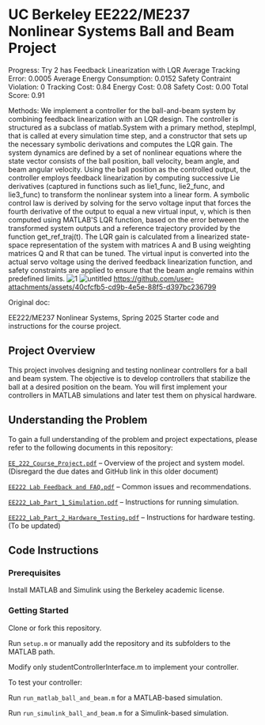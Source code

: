 # UC Berkeley EE222/ME237 Nonlinear Systems Ball and Beam Project


Progress:
Try 2 has Feedback Linearization with LQR 
Average Tracking Error: 0.0005 
Average Energy Consumption: 0.0152 
Safety Contraint Violation: 0 
Tracking Cost: 0.84 
Energy Cost: 0.08 
Safety Cost: 0.00 
Total Score: 0.91 

Methods: We implement a controller for the ball-and-beam system by combining feedback linearization with an LQR design. The controller is structured as a subclass of matlab.System with a primary method, stepImpl, that is called at every simulation time step, and a constructor that sets up the necessary symbolic derivations and computes the LQR gain. The system dynamics are defined by a set of nonlinear equations where the state vector consists of the ball position, ball velocity, beam angle, and beam angular velocity. Using the ball position as the controlled output, the controller employs feedback linearization by computing successive Lie derivatives (captured in functions such as lie1_func, lie2_func, and lie3_func) to transform the nonlinear system into a linear form. A symbolic control law is derived by solving for the servo voltage input that forces the fourth derivative of the output to equal a new virtual input, v, which is then computed using MATLAB'S LQR function, based on the error between the transformed system outputs and a reference trajectory provided by the function get_ref_traj(t). The LQR gain is calculated from a linearized state-space representation of the system with matrices A and B using weighting matrices Q and R that can be tuned. The virtual input is converted into the actual servo voltage using the derived feedback linearization function, and safety constraints are applied to ensure that the beam angle remains within predefined limits.
![1](https://github.com/user-attachments/assets/97706b06-0300-43c3-88d0-d2fba88be5cf)
![untitled](https://github.com/user-attachments/assets/a6c0dffd-16b5-4c3a-9822-2e67ce0084b8)
https://github.com/user-attachments/assets/40cfcfb5-cd9b-4e5e-88f5-d397bc236799




Original doc:

EE222/ME237 Nonlinear Systems, Spring 2025 Starter code and instructions for the course project.

## Project Overview

This project involves designing and testing nonlinear controllers for a ball and beam system. The objective is to develop controllers that stabilize the ball at a desired position on the beam. You will first implement your controllers in MATLAB simulations and later test them on physical hardware.

## Understanding the Problem

To gain a full understanding of the problem and project expectations, please refer to the following documents in this repository:

[`EE_222_Course_Project.pdf`](EE_222_Course_Project.pdf) – Overview of the project and system model. (Disregard the due dates and GitHub link in this older document)

[`EE222 Lab Feedback and FAQ.pdf`](EE222_Lab_Feedback_and_FAQ.pdf) – Common issues and recommendations.

[`EE222_Lab_Part_1_Simulation.pdf`](EE222_Lab_Part_1_Simulation.pdf) – Instructions for running simulation.

[`EE222_Lab_Part_2_Hardware_Testing.pdf`](EE222_Lab_Part_2_Hardware_Testing.pdf) – Instructions for hardware testing. (To be updated)

## Code Instructions

### Prerequisites

Install MATLAB and Simulink using the Berkeley academic license.

### Getting Started

Clone or fork this repository.

Run `setup.m` or manually add the repository and its subfolders to the MATLAB path.

Modify only studentControllerInterface.m to implement your controller.

To test your controller:

Run `run_matlab_ball_and_beam.m` for a MATLAB-based simulation.

Run `run_simulink_ball_and_beam.m` for a Simulink-based simulation.
